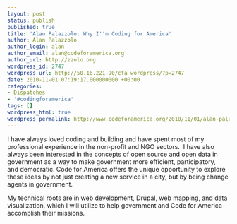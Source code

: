 ```yaml
---
layout: post
status: publish
published: true
title: 'Alan Palazzolo: Why I''m Coding for America'
author: Alan Palazzolo
author_login: alan
author_email: alan@codeforamerica.org
author_url: http://zzolo.org
wordpress_id: 2747
wordpress_url: http://50.16.221.90/cfa_wordpress/?p=2747
date: 2010-11-01 07:19:17.000000000 +00:00
categories:
- Dispatches
- '#codingforamerica'
tags: []
wordpress_html: true
wordpress_permalink: http://www.codeforamerica.org/2010/11/01/alan-palazzolo-why-im-coding-for-america/
---
```


<p>I have always loved coding and building and have spent most of my professional experience in the non-profit and NGO sectors.  I have also always been interested in the concepts of open source and open data in government as a way to make government more efficient, participatory, and democratic. Code for America offers the unique opportunity to explore these ideas by not just creating a new service in a city, but by being change agents in government.</p>
<p>My technical roots are in web development, Drupal, web mapping, and data visualization, which I will utilize to help government and Code for America accomplish their missions.</p>
